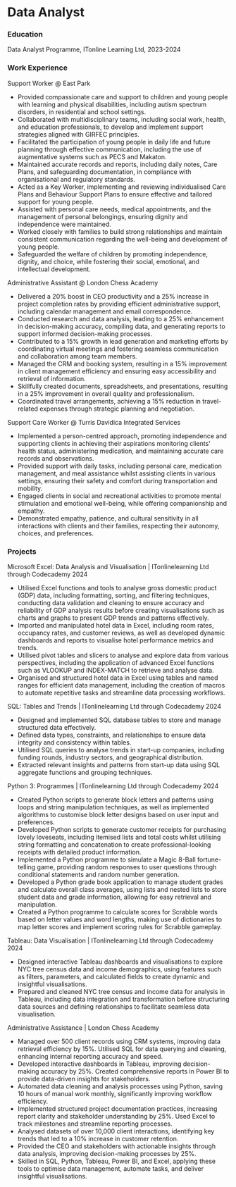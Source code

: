 # Data Analyst

### Education
Data Analyst Programme, ITonline Learning Ltd, 2023-2024

### Work Experience
Support Worker @ East Park
- Provided compassionate care and support to children and young people with learning and physical disabilities, including autism spectrum disorders, in residential and school settings.
- Collaborated with multidisciplinary teams, including social work, health, and education professionals, to develop and implement support strategies aligned with GIRFEC principles.
- Facilitated the participation of young people in daily life and future planning through effective communication, including the use of augmentative systems such as PECS and Makaton.
- Maintained accurate records and reports, including daily notes, Care Plans, and safeguarding documentation, in compliance with organisational and regulatory standards.
- Acted as a Key Worker, implementing and reviewing individualised Care Plans and Behaviour Support Plans to ensure effective and tailored support for young people.
- Assisted with personal care needs, medical appointments, and the management of personal belongings, ensuring dignity and independence were maintained.
- Worked closely with families to build strong relationships and maintain consistent communication regarding the well-being and development of young people.
- Safeguarded the welfare of children by promoting independence, dignity, and choice, while fostering their social, emotional, and intellectual development.

Administrative Assistant @ London Chess Academy
- Delivered a 20% boost in CEO productivity and a 25% increase in project completion rates by providing efficient administrative support, including calendar management and email correspondence.
- Conducted research and data analysis, leading to a 25% enhancement in decision-making accuracy, compiling data, and generating reports to support informed decision-making processes.
- Contributed to a 15% growth in lead generation and marketing efforts by coordinating virtual meetings and fostering seamless communication and collaboration among team members.
- Managed the CRM and booking system, resulting in a 15% improvement in client management efficiency and ensuring easy accessibility and retrieval of information.
- Skillfully created documents, spreadsheets, and presentations, resulting in a 25% improvement in overall quality and professionalism.
- Coordinated travel arrangements, achieving a 15% reduction in travel-related expenses through strategic planning and negotiation.

Support Care Worker @ Turris Davidica Integrated Services
- Implemented a person-centred approach, promoting independence and supporting clients in achieving their aspirations monitoring clients' health status, administering medication, and maintaining accurate care records and observations.
- Provided support with daily tasks, including personal care, medication management, and meal assistance whilst assisting clients in various settings, ensuring their safety and comfort during transportation and mobility.
- Engaged clients in social and recreational activities to promote mental stimulation and emotional well-being, while offering companionship and empathy.
- Demonstrated empathy, patience, and cultural sensitivity in all interactions with clients and their families, respecting their autonomy, choices, and preferences.

### Projects
Microsoft Excel: Data Analysis and Visualisation | ITonlinelearning Ltd through Codecademy                                                   2024
- Utilised Excel functions and tools to analyse gross domestic product (GDP) data, including formatting, sorting, and filtering techniques, conducting data validation and cleaning to ensure accuracy and reliability of GDP analysis results before creating visualisations such as charts and graphs to present GDP trends and patterns effectively.
- Imported and manipulated hotel data in Excel, including room rates, occupancy rates, and customer reviews, as well as developed dynamic dashboards and reports to visualise hotel performance metrics and trends.
- Utilised pivot tables and slicers to analyse and explore data from various perspectives, including the application of advanced Excel functions such as VLOOKUP and INDEX-MATCH to retrieve and analyse data.
- Organised and structured hotel data in Excel using tables and named ranges for efficient data management, including the creation of macros to automate repetitive tasks and streamline data processing workflows.

SQL: Tables and Trends | ITonlinelearning Ltd through Codecademy                                                                                              2024
- Designed and implemented SQL database tables to store and manage structured data effectively.
- Defined data types, constraints, and relationships to ensure data integrity and consistency within tables.
- Utilised SQL queries to analyse trends in start-up companies, including funding rounds, industry sectors, and geographical distribution.
- Extracted relevant insights and patterns from start-up data using SQL aggregate functions and grouping techniques.

Python 3: Programmes | ITonlinelearning Ltd through Codecademy                                                                                                2024
- Created Python scripts to generate block letters and patterns using loops and string manipulation techniques, as well as implemented algorithms to customise block letter designs based on user input and preferences.
- Developed Python scripts to generate customer receipts for purchasing lovely loveseats, including itemised lists and total costs whilst utilising string formatting and concatenation to create professional-looking receipts with detailed product information.
- Implemented a Python programme to simulate a Magic 8-Ball fortune-telling game, providing random responses to user questions through conditional statements and random number generation.
- Developed a Python grade book application to manage student grades and calculate overall class averages, using lists and nested lists to store student data and grade information, allowing for easy retrieval and manipulation.
- Created a Python programme to calculate scores for Scrabble words based on letter values and word lengths, making use of dictionaries to map letter scores and implement scoring rules for Scrabble gameplay.

Tableau: Data Visualisation | ITonlinelearning Ltd through Codecademy                                                                                       2024
- Designed interactive Tableau dashboards and visualisations to explore NYC tree census data and income demographics, using features such as filters, parameters, and calculated fields to create dynamic and insightful visualisations.
- Prepared and cleaned NYC tree census and income data for analysis in Tableau, including data integration and transformation before structuring data sources and defining relationships to facilitate seamless data visualisation.

Administrative Assistance | London Chess Academy
- Managed over 500 client records using CRM systems, improving data retrieval efficiency by 15%. Utilised SQL for data querying and cleaning, enhancing internal reporting accuracy and speed.
- Developed interactive dashboards in Tableau, improving decision-making accuracy by 25%. Created comprehensive reports in Power BI to provide data-driven insights for stakeholders.
- Automated data cleaning and analysis processes using Python, saving 10 hours of manual work monthly, significantly improving workflow efficiency.
- Implemented structured project documentation practices, increasing report clarity and stakeholder understanding by 25%. Used Excel to track milestones and streamline reporting processes.
- Analysed datasets of over 10,000 client interactions, identifying key trends that led to a 10% increase in customer retention.
- Provided the CEO and stakeholders with actionable insights through data analysis, improving decision-making processes by 25%.
- Skilled in SQL, Python, Tableau, Power BI, and Excel, applying these tools to optimise data management, automate tasks, and deliver insightful visualisations.

